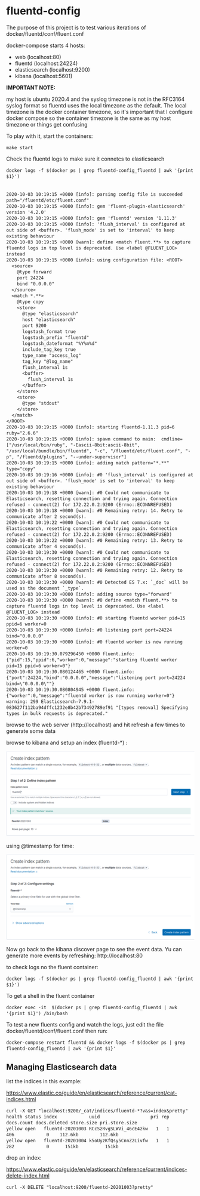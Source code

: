 # fluentd-config

The purpose of this project is to test various iterations of docker/fluentd/conf/fluent.conf

docker-compose starts 4 hosts:

 - web (localhost:80)
 - fluentd (localhost:24224)
 - elasticsearch (localhost:9200)
 - kibana (localhost:5601)

**IMPORTANT NOTE:**

my host is ubuntu 2020.4 and the syslog timezone is not in the RFC3164 syslog format so fluentd uses the local timezone as the default. The local timezone is the docker container timezone, so it's important that I configure docker compose so the container timezone is the same as my host timezone or things get confusing


To play with it, start the containers:
```shell script
make start
```


Check the fluentd logs to make sure it connetcs to elasticsearch
```shell script
docker logs -f $(docker ps | grep fluentd-config_fluentd | awk '{print $1}')


2020-10-03 10:19:15 +0000 [info]: parsing config file is succeeded path="/fluentd/etc/fluent.conf"
2020-10-03 10:19:15 +0000 [info]: gem 'fluent-plugin-elasticsearch' version '4.2.0'
2020-10-03 10:19:15 +0000 [info]: gem 'fluentd' version '1.11.3'
2020-10-03 10:19:15 +0000 [info]: 'flush_interval' is configured at out side of <buffer>. 'flush_mode' is set to 'interval' to keep existing behaviour
2020-10-03 10:19:15 +0000 [warn]: define <match fluent.**> to capture fluentd logs in top level is deprecated. Use <label @FLUENT_LOG> instead
2020-10-03 10:19:15 +0000 [info]: using configuration file: <ROOT>
  <source>
    @type forward
    port 24224
    bind "0.0.0.0"
  </source>
  <match *.**>
    @type copy
    <store>
      @type "elasticsearch"
      host "elasticsearch"
      port 9200
      logstash_format true
      logstash_prefix "fluentd"
      logstash_dateformat "%Y%m%d"
      include_tag_key true
      type_name "access_log"
      tag_key "@log_name"
      flush_interval 1s
      <buffer>
        flush_interval 1s
      </buffer>
    </store>
    <store>
      @type "stdout"
    </store>
  </match>
</ROOT>
2020-10-03 10:19:15 +0000 [info]: starting fluentd-1.11.3 pid=6 ruby="2.6.6"
2020-10-03 10:19:15 +0000 [info]: spawn command to main:  cmdline=["/usr/local/bin/ruby", "-Eascii-8bit:ascii-8bit", "/usr/local/bundle/bin/fluentd", "-c", "/fluentd/etc/fluent.conf", "-p", "/fluentd/plugins", "--under-supervisor"]
2020-10-03 10:19:15 +0000 [info]: adding match pattern="*.**" type="copy"
2020-10-03 10:19:16 +0000 [info]: #0 'flush_interval' is configured at out side of <buffer>. 'flush_mode' is set to 'interval' to keep existing behaviour
2020-10-03 10:19:18 +0000 [warn]: #0 Could not communicate to Elasticsearch, resetting connection and trying again. Connection refused - connect(2) for 172.22.0.2:9200 (Errno::ECONNREFUSED)
2020-10-03 10:19:18 +0000 [warn]: #0 Remaining retry: 14. Retry to communicate after 2 second(s).
2020-10-03 10:19:22 +0000 [warn]: #0 Could not communicate to Elasticsearch, resetting connection and trying again. Connection refused - connect(2) for 172.22.0.2:9200 (Errno::ECONNREFUSED)
2020-10-03 10:19:22 +0000 [warn]: #0 Remaining retry: 13. Retry to communicate after 4 second(s).
2020-10-03 10:19:30 +0000 [warn]: #0 Could not communicate to Elasticsearch, resetting connection and trying again. Connection refused - connect(2) for 172.22.0.2:9200 (Errno::ECONNREFUSED)
2020-10-03 10:19:30 +0000 [warn]: #0 Remaining retry: 12. Retry to communicate after 8 second(s).
2020-10-03 10:19:30 +0000 [warn]: #0 Detected ES 7.x: `_doc` will be used as the document `_type`.
2020-10-03 10:19:30 +0000 [info]: adding source type="forward"
2020-10-03 10:19:30 +0000 [warn]: #0 define <match fluent.**> to capture fluentd logs in top level is deprecated. Use <label @FLUENT_LOG> instead
2020-10-03 10:19:30 +0000 [info]: #0 starting fluentd worker pid=15 ppid=6 worker=0
2020-10-03 10:19:30 +0000 [info]: #0 listening port port=24224 bind="0.0.0.0"
2020-10-03 10:19:30 +0000 [info]: #0 fluentd worker is now running worker=0
2020-10-03 10:19:30.079296450 +0000 fluent.info: {"pid":15,"ppid":6,"worker":0,"message":"starting fluentd worker pid=15 ppid=6 worker=0"}
2020-10-03 10:19:30.080124465 +0000 fluent.info: {"port":24224,"bind":"0.0.0.0","message":"listening port port=24224 bind=\"0.0.0.0\""}
2020-10-03 10:19:30.080804945 +0000 fluent.info: {"worker":0,"message":"fluentd worker is now running worker=0"}
warning: 299 Elasticsearch-7.9.1-083627f112ba94dffc1232e8b42b73492789ef91 "[types removal] Specifying types in bulk requests is deprecated."

```

browse to the web server  (http://localhost) and hit refresh a few times to generate some data

browse to kibana and setup an index (fluentd-*) :

![index pattern](images/es-index-pattern.png)

using @timestamp for time:

![index pattern](images/es-index-timestamp.png)


Now  go back to the kibana discover page to see the event data.  Yu can generate more events by refreshing:
http://localhost:80

to check logs no the fluent container:
```shell script
docker logs -f $(docker ps | grep fluentd-config_fluentd | awk '{print $1}')
```

To get a shell in the fluent container
```shell script
docker exec -it  $(docker ps | grep fluentd-config_fluentd | awk '{print $1}') /bin/bash
```


To test a new fluents config and watch the logs, just edit the file docker/fluentd/conf/fluent.conf then  run:
```shell script
docker-compose restart fluentd && docker logs -f $(docker ps | grep fluentd-config_fluentd | awk '{print $1}'
```


## Managing Elasticsearch data




list the indices in this example:

https://www.elastic.co/guide/en/elasticsearch/reference/current/cat-indices.html

```shell script
curl -X GET "localhost:9200/_cat/indices/fluentd-*?v&s=index&pretty"
health status index            uuid                   pri rep docs.count docs.deleted store.size pri.store.size
yellow open   fluentd-20201003 RCcSzRvgSLWVi_46cE4zkw   1   1        406            0    112.6kb        112.6kb
yellow open   fluentd-20201004 k5oUyzKfQsy5CnnZ2Livfw   1   1        282            0      151kb          151kb

```

drop an index:

https://www.elastic.co/guide/en/elasticsearch/reference/current/indices-delete-index.html

```shell script
curl -X DELETE "localhost:9200/fluentd-20201003?pretty"

```